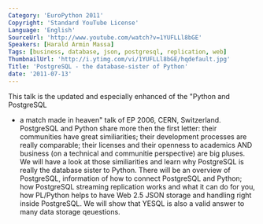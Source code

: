 ```yaml
---
Category: 'EuroPython 2011'
Copyright: 'Standard YouTube License'
Language: 'English'
SourceUrl: 'http://www.youtube.com/watch?v=1YUFLLl8bGE'
Speakers: [Harald Armin Massa]
Tags: [business, database, json, postgresql, replication, web]
ThumbnailUrl: 'http://i.ytimg.com/vi/1YUFLLl8bGE/hqdefault.jpg'
Title: 'PostgreSQL - the database-sister of Python'
date: '2011-07-13'
---
```

This talk is the updated and especially enhanced of the "Python and PostgreSQL
- a match made in heaven" talk of EP 2006, CERN, Switzerland. PostgreSQL and
Python share more then the first letter: their communities have great
similiarities; their development processes are really comparable; their
licenses and their openness to academics AND business (on a technical and
communitie perspective) are big pluses. We will have a look at those
similiarities and learn why PostgreSQL is really the database sister to
Python. There will be an overview of PostgreSQL, information of how to connect
PostgreSQL and Python; how PostgreSQL streaming replication works and what it
can do for you, how PL/Python helps to have Web 2.5 JSON storage and handling
right inside PostgreSQL. We will show that YESQL is also a valid answer to
many data storage qeuestions.
